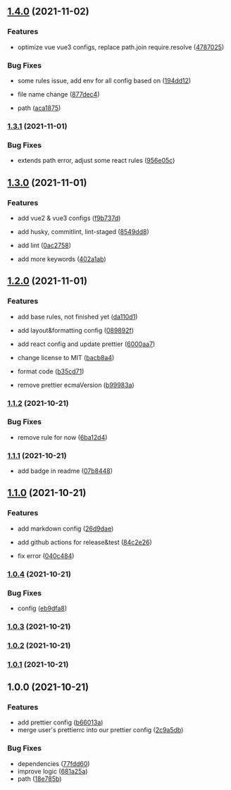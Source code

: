 ## [1.4.0](https://github.com/iamyoki/qhlab-eslint-plugin/compare/v1.3.1...v1.4.0) (2021-11-02)


### Features

* optimize vue vue3 configs, replace path.join require.resolve ([4787025](https://github.com/iamyoki/qhlab-eslint-plugin/commit/47870250d34f739b7e10232fab9dc1d74b14c4f0))


### Bug Fixes

* some rules issue, add env for all config based on ([194dd12](https://github.com/iamyoki/qhlab-eslint-plugin/commit/194dd12bd24d391346d3b51cc273c21f74590f49))


* file name change ([877dec4](https://github.com/iamyoki/qhlab-eslint-plugin/commit/877dec42da07ef736fbe1e4c400adae67fe4849f))
* path ([aca1875](https://github.com/iamyoki/qhlab-eslint-plugin/commit/aca1875dd6c5a92681766601415df69e92c1e260))

### [1.3.1](https://github.com/iamyoki/qhlab-eslint-plugin/compare/v1.3.0...v1.3.1) (2021-11-01)


### Bug Fixes

* extends path error, adjust some react rules ([956e05c](https://github.com/iamyoki/qhlab-eslint-plugin/commit/956e05ca05980b2e6d005efc80e9537ac493c22c))

## [1.3.0](https://github.com/iamyoki/qhlab-eslint-plugin/compare/v1.2.0...v1.3.0) (2021-11-01)


### Features

* add vue2 & vue3 configs ([f9b737d](https://github.com/iamyoki/qhlab-eslint-plugin/commit/f9b737d01e6b0b52eba26e6bc05f5712f61c6446))


* add husky, commitlint, lint-staged ([8549dd8](https://github.com/iamyoki/qhlab-eslint-plugin/commit/8549dd8c01bd6094f186af990b65ff58a47939c4))
* add lint ([0ac2758](https://github.com/iamyoki/qhlab-eslint-plugin/commit/0ac27587e7f920b636e2ecb5ae6841dd08062235))
* add more keywords ([402a1ab](https://github.com/iamyoki/qhlab-eslint-plugin/commit/402a1ab49f04af3886ce15e165657f0507ce01a8))

## [1.2.0](https://github.com/iamyoki/qhlab-eslint-plugin/compare/v1.1.2...v1.2.0) (2021-11-01)


### Features

* add base rules, not finished yet ([da110d1](https://github.com/iamyoki/qhlab-eslint-plugin/commit/da110d1d108bb557a252900ecf87d232c6566c60))
* add layout&formatting config ([089892f](https://github.com/iamyoki/qhlab-eslint-plugin/commit/089892f7cdaa0db91eb7bffc9e758e27ef7e4a17))
* add react config and update prettier ([6000aa7](https://github.com/iamyoki/qhlab-eslint-plugin/commit/6000aa79455c48f722d13c63466f67317460473b))


* change license to MIT ([bacb8a4](https://github.com/iamyoki/qhlab-eslint-plugin/commit/bacb8a42da1fa91ff67abbadef56d062b55f7ccf))
* format code ([b35cd71](https://github.com/iamyoki/qhlab-eslint-plugin/commit/b35cd710f739d26e3179b292da7db3d1f5f6b98d))
* remove prettier ecmaVersion ([b99983a](https://github.com/iamyoki/qhlab-eslint-plugin/commit/b99983a8529b2f83155b76743d9abb3aa8995f4a))

### [1.1.2](https://github.com/iamyoki/qhlab-eslint-plugin/compare/v1.1.1...v1.1.2) (2021-10-21)


### Bug Fixes

* remove rule for now ([6ba12d4](https://github.com/iamyoki/qhlab-eslint-plugin/commit/6ba12d49f10644ecd44e24b84d2495300da6047d))

### [1.1.1](https://github.com/iamyoki/qhlab-eslint-plugin/compare/v1.1.0...v1.1.1) (2021-10-21)


* add badge in readme ([07b8448](https://github.com/iamyoki/qhlab-eslint-plugin/commit/07b8448f2e72ee200b7e11fe8f28fd2495085655))

## [1.1.0](https://github.com/iamyoki/qhlab-eslint-plugin/compare/v1.0.4...v1.1.0) (2021-10-21)


### Features

* add markdown config ([26d9dae](https://github.com/iamyoki/qhlab-eslint-plugin/commit/26d9daea5a14d0899cd38fb7e4ffb436f3aedcea))


* add github actions for release&test ([84c2e26](https://github.com/iamyoki/qhlab-eslint-plugin/commit/84c2e266911abbef5ccc0d526a8dc4b332b08a2c))
* fix error ([040c484](https://github.com/iamyoki/qhlab-eslint-plugin/commit/040c48467be9b97c6354fb55db971f82b58cfb9b))

### [1.0.4](https://github.com/iamyoki/qhlab-eslint-plugin/compare/v1.0.3...v1.0.4) (2021-10-21)


### Bug Fixes

* config ([eb9dfa8](https://github.com/iamyoki/qhlab-eslint-plugin/commit/eb9dfa8ae7db425a3213345c928bb17c6da2273e))

### [1.0.3](https://github.com/iamyoki/qhlab-eslint-plugin/compare/v1.0.2...v1.0.3) (2021-10-21)

### [1.0.2](https://github.com/iamyoki/qhlab-eslint-plugin/compare/v1.0.1...v1.0.2) (2021-10-21)

### [1.0.1](https://github.com/iamyoki/qhlab-eslint-plugin/compare/v1.0.0...v1.0.1) (2021-10-21)

## 1.0.0 (2021-10-21)


### Features

* add prettier config ([b66013a](https://github.com/iamyoki/qhlab-eslint-plugin/commit/b66013a233565eaed6b66b1f0fe287371424db2c))
* merge user's prettierrc into our prettier config ([2c9a5db](https://github.com/iamyoki/qhlab-eslint-plugin/commit/2c9a5db15aeb5589cf387eb13ca401b0e4c0a03b))


### Bug Fixes

* dependencies ([77fdd60](https://github.com/iamyoki/qhlab-eslint-plugin/commit/77fdd60562df170d8bd9874d9bddd02e55337a01))
* improve logic ([681a25a](https://github.com/iamyoki/qhlab-eslint-plugin/commit/681a25a9671fd97f3aafb053ac4f53810a9a85da))
* path ([18e785b](https://github.com/iamyoki/qhlab-eslint-plugin/commit/18e785b394988a1ea5a33cafd892ab482464821f))
